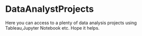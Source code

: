 # DataAnalystProjects
Here you can access to a plenty of data analysis projects using Tableau,Jupyter Notebook etc.
Hope it helps.
